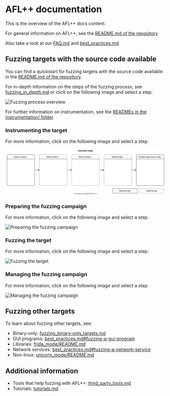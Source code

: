 # AFL++ documentation

This is the overview of the AFL++ docs content.

For general information on AFL++, see the
[README.md of the repository](../README.md).

Also take a look at our [FAQ.md](FAQ.md) and
[best_practices.md](best_practices.md).

## Fuzzing targets with the source code available

You can find a quickstart for fuzzing targets with the source code available in
the [README.md of the repository](../README.md#quick-start-fuzzing-with-afl).

For in-depth information on the steps of the fuzzing process, see
[fuzzing_in_depth.md](fuzzing_in_depth.md) or click on the following
image and select a step.

![Fuzzing process overview](https://raw.githubusercontent.com/AFLplusplus/AFLplusplus/dev/docs/resources/0_fuzzing_process_overview.drawio.svg "Fuzzing process overview")

For further information on instrumentation, see the
[READMEs in the instrumentation/ folder](../instrumentation/).

### Instrumenting the target

For more information, click on the following image and select a step.

![Instrumenting the target](https://raw.githubusercontent.com/AFLplusplus/AFLplusplus/dev/docs/resources/1_instrument_target.drawio.svg "Instrumenting the target")

### Preparing the fuzzing campaign

For more information, click on the following image and select a step.

![Preparing the fuzzing campaign](https://raw.githubusercontent.com/AFLplusplus/AFLplusplus/dev/docs/resources/2_prepare_campaign.drawio.svg "Preparing the fuzzing campaign")

### Fuzzing the target

For more information, click on the following image and select a step.

![Fuzzing the target](https://raw.githubusercontent.com/AFLplusplus/AFLplusplus/dev/docs/resources/3_fuzz_target.drawio.svg "Fuzzing the target")

### Managing the fuzzing campaign

For more information, click on the following image and select a step.

![Managing the fuzzing campaign](https://raw.githubusercontent.com/AFLplusplus/AFLplusplus/dev/docs/resources/4_manage_campaign.drawio.svg "Managing the fuzzing campaign")

## Fuzzing other targets

To learn about fuzzing other targets, see:

* Binary-only: [fuzzing_binary-only_targets.md](fuzzing_binary-only_targets.md)
* GUI programs:
  [best_practices.md#fuzzing-a-gui-program](best_practices.md#fuzzing-a-gui-program)
* Libraries: [frida_mode/README.md](../frida_mode/README.md)
* Network services:
  [best_practices.md#fuzzing-a-network-service](best_practices.md#fuzzing-a-network-service)
* Non-linux: [unicorn_mode/README.md](../unicorn_mode/README.md)

## Additional information

* Tools that help fuzzing with AFL++:
  [third_party_tools.md](third_party_tools.md)
* Tutorials: [tutorials.md](tutorials.md)